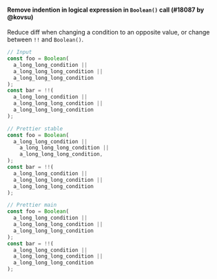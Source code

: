 #### Remove indention in logical expression in `Boolean()` call (#18087 by @kovsu)

Reduce diff when changing a condition to an opposite value, or change between `!!` and `Boolean()`.

<!-- prettier-ignore -->
```js
// Input
const foo = Boolean(
  a_long_long_condition ||
  a_long_long_long_condition ||
  a_long_long_long_condition
);
const bar = !!(
  a_long_long_condition ||
  a_long_long_long_condition ||
  a_long_long_long_condition
);

// Prettier stable
const foo = Boolean(
  a_long_long_condition ||
    a_long_long_long_condition ||
    a_long_long_long_condition,
);
const bar = !!(
  a_long_long_condition ||
  a_long_long_long_condition ||
  a_long_long_long_condition
);

// Prettier main
const foo = Boolean(
  a_long_long_condition ||
  a_long_long_long_condition ||
  a_long_long_long_condition
);
const bar = !!(
  a_long_long_condition ||
  a_long_long_long_condition ||
  a_long_long_long_condition
);
```

